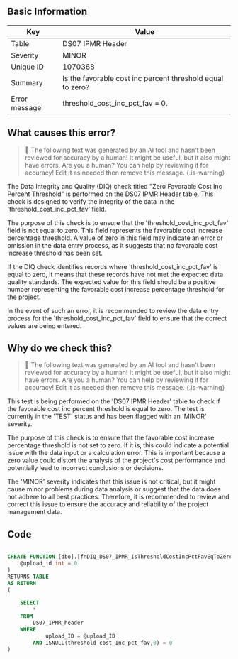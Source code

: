 ## Basic Information
| Key         | Value          |
|-------------|----------------|
| Table       | DS07 IPMR Header |
| Severity    | MINOR |
| Unique ID   | 1070368   |
| Summary     | Is the favorable cost inc percent threshold equal to zero? |
| Error message | threshold_cost_inc_pct_fav = 0. |

## What causes this error?

> :robot: The following text was generated by an AI tool and hasn't been reviewed for accuracy by a human! It might be useful, but it also might have errors. Are you a human? You can help by reviewing it for accuracy! Edit it as needed then remove this message.
{.is-warning}

The Data Integrity and Quality (DIQ) check titled "Zero Favorable Cost Inc Percent Threshold" is performed on the DS07 IPMR Header table. This check is designed to verify the integrity of the data in the 'threshold_cost_inc_pct_fav' field.

The purpose of this check is to ensure that the 'threshold_cost_inc_pct_fav' field is not equal to zero. This field represents the favorable cost increase percentage threshold. A value of zero in this field may indicate an error or omission in the data entry process, as it suggests that no favorable cost increase threshold has been set.

If the DIQ check identifies records where 'threshold_cost_inc_pct_fav' is equal to zero, it means that these records have not met the expected data quality standards. The expected value for this field should be a positive number representing the favorable cost increase percentage threshold for the project.

In the event of such an error, it is recommended to review the data entry process for the 'threshold_cost_inc_pct_fav' field to ensure that the correct values are being entered.
## Why do we check this?

> :robot: The following text was generated by an AI tool and hasn't been reviewed for accuracy by a human! It might be useful, but it also might have errors. Are you a human? You can help by reviewing it for accuracy! Edit it as needed then remove this message.
{.is-warning}

This test is being performed on the 'DS07 IPMR Header' table to check if the favorable cost inc percent threshold is equal to zero. The test is currently in the 'TEST' status and has been flagged with an 'MINOR' severity. 

The purpose of this check is to ensure that the favorable cost increase percentage threshold is not set to zero. If it is, this could indicate a potential issue with the data input or a calculation error. This is important because a zero value could distort the analysis of the project's cost performance and potentially lead to incorrect conclusions or decisions.

The 'MINOR' severity indicates that this issue is not critical, but it might cause minor problems during data analysis or suggest that the data does not adhere to all best practices. Therefore, it is recommended to review and correct this issue to ensure the accuracy and reliability of the project management data.
## Code

```sql

CREATE FUNCTION [dbo].[fnDIQ_DS07_IPMR_IsThresholdCostIncPctFavEqToZero] (
	@upload_id int = 0
)
RETURNS TABLE
AS RETURN
(
	
	SELECT 
		*
	FROM
		DS07_IPMR_header
	WHERE
			upload_ID = @upload_ID
		AND ISNULL(threshold_cost_Inc_pct_fav,0) = 0
)
```
